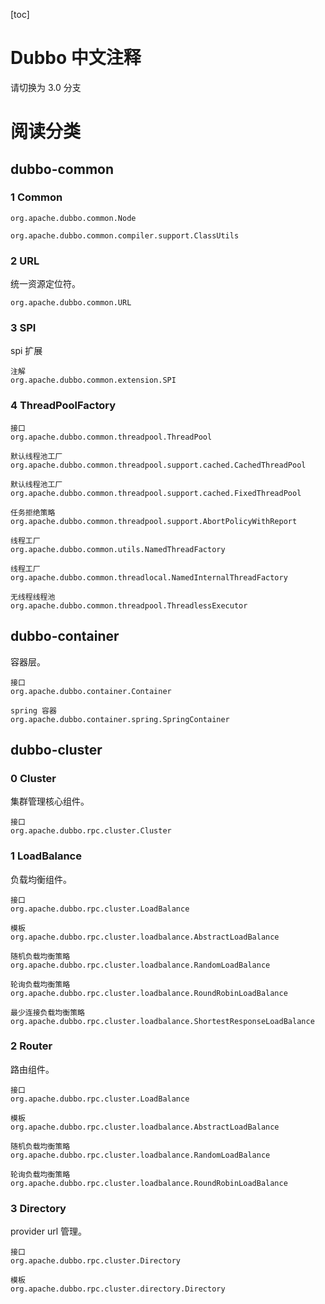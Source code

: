 [toc]

# Dubbo 中文注释
请切换为 3.0 分支

# 阅读分类

## dubbo-common
### 1 Common
```
org.apache.dubbo.common.Node

org.apache.dubbo.common.compiler.support.ClassUtils
```
### 2 URL
统一资源定位符。
```
org.apache.dubbo.common.URL
```
### 3 SPI
spi 扩展
```
注解
org.apache.dubbo.common.extension.SPI
```
### 4 ThreadPoolFactory
```
接口
org.apache.dubbo.common.threadpool.ThreadPool

默认线程池工厂
org.apache.dubbo.common.threadpool.support.cached.CachedThreadPool

默认线程池工厂
org.apache.dubbo.common.threadpool.support.cached.FixedThreadPool

任务拒绝策略
org.apache.dubbo.common.threadpool.support.AbortPolicyWithReport

线程工厂
org.apache.dubbo.common.utils.NamedThreadFactory

线程工厂
org.apache.dubbo.common.threadlocal.NamedInternalThreadFactory

无线程线程池
org.apache.dubbo.common.threadpool.ThreadlessExecutor
```

## dubbo-container
容器层。
```
接口
org.apache.dubbo.container.Container

spring 容器
org.apache.dubbo.container.spring.SpringContainer
```

## dubbo-cluster

### 0 Cluster
集群管理核心组件。
```
接口
org.apache.dubbo.rpc.cluster.Cluster
```

### 1 LoadBalance
负载均衡组件。
```
接口
org.apache.dubbo.rpc.cluster.LoadBalance

模板
org.apache.dubbo.rpc.cluster.loadbalance.AbstractLoadBalance

随机负载均衡策略
org.apache.dubbo.rpc.cluster.loadbalance.RandomLoadBalance

轮询负载均衡策略
org.apache.dubbo.rpc.cluster.loadbalance.RoundRobinLoadBalance

最少连接负载均衡策略
org.apache.dubbo.rpc.cluster.loadbalance.ShortestResponseLoadBalance
```
### 2 Router
路由组件。
```
接口
org.apache.dubbo.rpc.cluster.LoadBalance

模板
org.apache.dubbo.rpc.cluster.loadbalance.AbstractLoadBalance

随机负载均衡策略
org.apache.dubbo.rpc.cluster.loadbalance.RandomLoadBalance

轮询负载均衡策略
org.apache.dubbo.rpc.cluster.loadbalance.RoundRobinLoadBalance
```

### 3 Directory
provider url 管理。
```
接口
org.apache.dubbo.rpc.cluster.Directory

模板
org.apache.dubbo.rpc.cluster.directory.Directory
```

